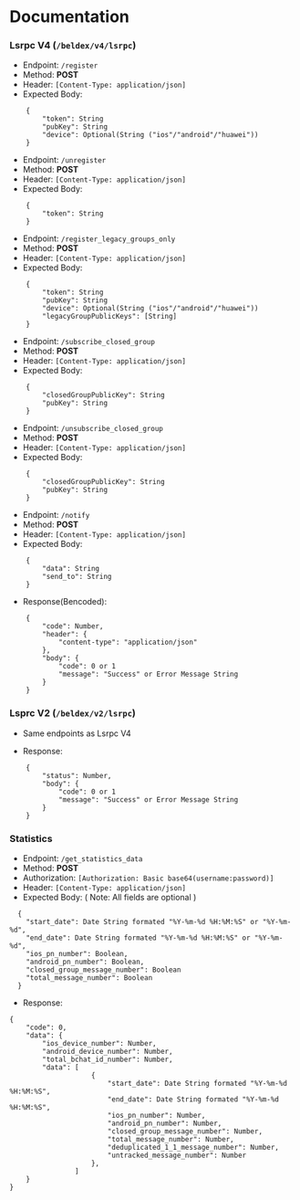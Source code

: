 # Documentation

### Lsrpc V4 (`/beldex/v4/lsrpc`)
- Endpoint: `/register`
- Method: **POST**
- Header: `[Content-Type: application/json]`
- Expected Body:
```
    {
        "token": String
        "pubKey": String
        "device": Optional(String ("ios"/"android"/"huawei"))
    }
```

- Endpoint: `/unregister`
- Method: **POST**
- Header: `[Content-Type: application/json]`
- Expected Body:
```
    {
        "token": String
    }
```

- Endpoint: `/register_legacy_groups_only`
- Method: **POST**
- Header: `[Content-Type: application/json]`
- Expected Body:
```
    {
        "token": String
        "pubKey": String
        "device": Optional(String ("ios"/"android"/"huawei"))
        "legacyGroupPublicKeys": [String]
    }
```

- Endpoint: `/subscribe_closed_group`
- Method: **POST**
- Header: `[Content-Type: application/json]`
- Expected Body:
```
    {
        "closedGroupPublicKey": String
        "pubKey": String
    }
```

- Endpoint: `/unsubscribe_closed_group`
- Method: **POST**
- Header: `[Content-Type: application/json]`
- Expected Body:
```
    {
        "closedGroupPublicKey": String
        "pubKey": String
    }
```

- Endpoint: `/notify`
- Method: **POST**
- Header: `[Content-Type: application/json]`
- Expected Body:
```
    {
        "data": String
        "send_to": String
    }
```

- Response(Bencoded):
```
    {
        "code": Number,
        "header": {
            "content-type": "application/json"
        },
        "body": {
            "code": 0 or 1
            "message": "Success" or Error Message String
        }
    }
```

### Lsprc V2 (`/beldex/v2/lsrpc`)

- Same endpoints as Lsrpc V4

- Response:
```
    {
        "status": Number,
        "body": {
            "code": 0 or 1
            "message": "Success" or Error Message String
        }
    }
```

### Statistics
- Endpoint:  `/get_statistics_data`
- Method: **POST**
- Authorization: `[Authorization: Basic base64(username:password)]`
- Header: `[Content-Type: application/json]`
- Expected Body: ( Note: All fields are optional )
```
  { 
    "start_date": Date String formated "%Y-%m-%d %H:%M:%S" or "%Y-%m-%d",
    "end_date": Date String formated "%Y-%m-%d %H:%M:%S" or "%Y-%m-%d",
    "ios_pn_number": Boolean,
    "android_pn_number": Boolean,
    "closed_group_message_number": Boolean
    "total_message_number": Boolean
  }
  ```
- Response:
```
{
    "code": 0,
    "data": {
        "ios_device_number": Number,
        "android_device_number": Number,
        "total_bchat_id_number": Number,
        "data": [
                    {
                        "start_date": Date String formated "%Y-%m-%d %H:%M:%S",
                        "end_date": Date String formated "%Y-%m-%d %H:%M:%S",
                        "ios_pn_number": Number,
                        "android_pn_number": Number,
                        "closed_group_message_number": Number,
                        "total_message_number": Number,
                        "deduplicated_1_1_message_number": Number,
                        "untracked_message_number": Number
                    },
                ]
    }
}
```
